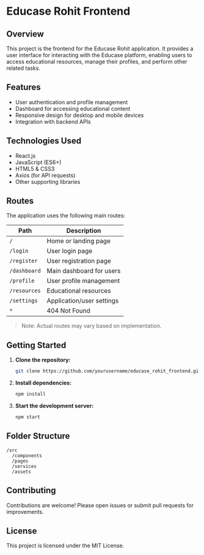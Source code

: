 # Educase Rohit Frontend

## Overview

This project is the frontend for the Educase Rohit application. It provides a user interface for interacting with the Educase platform, enabling users to access educational resources, manage their profiles, and perform other related tasks.

## Features

- User authentication and profile management
- Dashboard for accessing educational content
- Responsive design for desktop and mobile devices
- Integration with backend APIs

## Technologies Used

- React.js
- JavaScript (ES6+)
- HTML5 & CSS3
- Axios (for API requests)
- Other supporting libraries

## Routes

The application uses the following main routes:

| Path            | Description                          |
|-----------------|--------------------------------------|
| `/`             | Home or landing page                 |
| `/login`        | User login page                      |
| `/register`     | User registration page               |
| `/dashboard`    | Main dashboard for users             |
| `/profile`      | User profile management              |
| `/resources`    | Educational resources                |
| `/settings`     | Application/user settings            |
| `*`             | 404 Not Found                        |

> Note: Actual routes may vary based on implementation.

## Getting Started

1. **Clone the repository:**
    ```bash
    git clone https://github.com/yourusername/educase_rohit_frontend.git
    ```
2. **Install dependencies:**
    ```bash
    npm install
    ```
3. **Start the development server:**
    ```bash
    npm start
    ```

## Folder Structure

```
/src
  /components
  /pages
  /services
  /assets
```

## Contributing

Contributions are welcome! Please open issues or submit pull requests for improvements.

## License

This project is licensed under the MIT License.